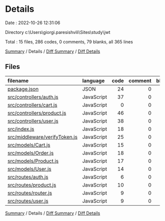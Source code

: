 # Details

Date : 2022-10-26 12:31:06

Directory c:\\Users\\giorgi.paresishvili\\Sites\\study\\jwt

Total : 15 files,  286 codes, 0 comments, 79 blanks, all 365 lines

[Summary](results.md) / Details / [Diff Summary](diff.md) / [Diff Details](diff-details.md)

## Files
| filename | language | code | comment | blank | total |
| :--- | :--- | ---: | ---: | ---: | ---: |
| [package.json](/package.json) | JSON | 24 | 0 | 1 | 25 |
| [src/controllers/auth.js](/src/controllers/auth.js) | JavaScript | 37 | 0 | 9 | 46 |
| [src/controllers/cart.js](/src/controllers/cart.js) | JavaScript | 0 | 0 | 1 | 1 |
| [src/controllers/product.js](/src/controllers/product.js) | JavaScript | 46 | 0 | 11 | 57 |
| [src/controllers/user.js](/src/controllers/user.js) | JavaScript | 38 | 0 | 11 | 49 |
| [src/index.js](/src/index.js) | JavaScript | 18 | 0 | 6 | 24 |
| [src/middleware/verifyToken.js](/src/middleware/verifyToken.js) | JavaScript | 25 | 0 | 9 | 34 |
| [src/models/Cart.js](/src/models/Cart.js) | JavaScript | 15 | 0 | 4 | 19 |
| [src/models/Order.js](/src/models/Order.js) | JavaScript | 18 | 0 | 4 | 22 |
| [src/models/Product.js](/src/models/Product.js) | JavaScript | 17 | 0 | 4 | 21 |
| [src/models/User.js](/src/models/User.js) | JavaScript | 14 | 0 | 4 | 18 |
| [src/routes/auth.js](/src/routes/auth.js) | JavaScript | 6 | 0 | 3 | 9 |
| [src/routes/product.js](/src/routes/product.js) | JavaScript | 10 | 0 | 4 | 14 |
| [src/routes/router.js](/src/routes/router.js) | JavaScript | 9 | 0 | 4 | 13 |
| [src/routes/user.js](/src/routes/user.js) | JavaScript | 9 | 0 | 4 | 13 |

[Summary](results.md) / Details / [Diff Summary](diff.md) / [Diff Details](diff-details.md)